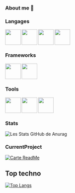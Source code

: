 ### About me 👋


### Langages

<img width="50px"  align="left" src="https://cdn.jsdelivr.net/gh/devicons/devicon/icons/html5/html5-original.svg" />
<img width="50px"  align="left" src="https://cdn.jsdelivr.net/gh/devicons/devicon/icons/sass/sass-original.svg" />
<img width="50px"  align="left" src="https://cdn.jsdelivr.net/gh/devicons/devicon/icons/javascript/javascript-original.svg" />
<img width="50px" src="https://cdn.jsdelivr.net/gh/devicons/devicon/icons/php/php-original.svg" />

### Frameworks

<img width="50px"  align="left" src="https://cdn.jsdelivr.net/gh/devicons/devicon/icons/symfony/symfony-original.svg" />
<img width="50px"  src="https://cdn.jsdelivr.net/gh/devicons/devicon/icons/bootstrap/bootstrap-original.svg" />

### Tools

<img width="50px"  align="left" src="https://cdn.jsdelivr.net/gh/devicons/devicon/icons/vscode/vscode-original.svg" />
<img width="50px"  align="left" src="https://cdn.jsdelivr.net/gh/devicons/devicon/icons/git/git-original.svg" />
<img width="50px"  src="https://cdn.jsdelivr.net/gh/devicons/devicon/icons/github/github-original.svg" />
          
          

### Stats

![Les Stats GitHub de Anurag](https://github-readme-stats.vercel.app/api?username=romzre&show_icons=true&theme=midnight-purple)

### CurrentProject
[![Carte ReadMe](https://github-readme-stats.vercel.app/api/pin/?username=romzre&repo=arjef)](https://github.com/romzre/arjef)

## Top techno
[![Top Langs](https://github-readme-stats.vercel.app/api/top-langs/?username=romzre&layout=compact)](https://github.com/romzre/organe-finance)
